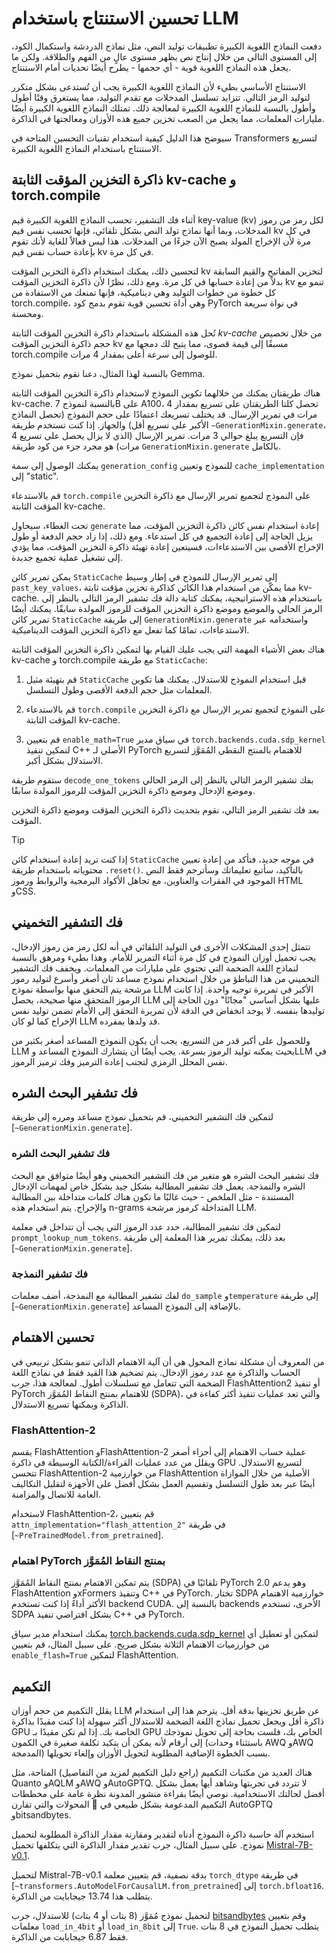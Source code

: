 # تحسين الاستنتاج باستخدام LLM

دفعت النماذج اللغوية الكبيرة تطبيقات توليد النص، مثل نماذج الدردشة واستكمال الكود، إلى المستوى التالي من خلال إنتاج نص يظهر مستوى عالٍ من الفهم والطلاقة. ولكن ما يجعل هذه النماذج اللغوية قوية - أي حجمها - يطرح أيضًا تحديات أمام الاستنتاج.

الاستنتاج الأساسي بطيء لأن النماذج اللغوية الكبيرة يجب أن تُستدعى بشكل متكرر لتوليد الرمز التالي. تتزايد تسلسل المدخلات مع تقدم التوليد، مما يستغرق وقتًا أطول وأطول بالنسبة للنماذج اللغوية الكبيرة لمعالجة ذلك. تمتلك النماذج اللغوية الكبيرة أيضًا مليارات المعلمات، مما يجعل من الصعب تخزين جميع هذه الأوزان ومعالجتها في الذاكرة.

سيوضح هذا الدليل كيفية استخدام تقنيات التحسين المتاحة في Transformers لتسريع الاستنتاج باستخدام النماذج اللغوية الكبيرة.

## ذاكرة التخزين المؤقت الثابتة kv-cache و torch.compile

أثناء فك التشفير، تحسب النماذج اللغوية الكبيرة قيم key-value (kv) لكل رمز من رموز المدخلات، وبما أنها نماذج تولد النص بشكل تلقائي، فإنها تحسب نفس قيم kv في كل مرة لأن الإخراج المولد يصبح الآن جزءًا من المدخلات. هذا ليس فعالاً للغاية لأنك تقوم بإعادة حساب نفس قيم kv في كل مرة.

لتحسين ذلك، يمكنك استخدام ذاكرة التخزين المؤقت kv لتخزين المفاتيح والقيم السابقة بدلاً من إعادة حسابها في كل مرة. ومع ذلك، نظرًا لأن ذاكرة التخزين المؤقت kv تنمو مع كل خطوة من خطوات التوليد وهي ديناميكية، فإنها تمنعك من الاستفادة من torch.compile، وهي أداة تحسين قوية تقوم بدمج كود PyTorch في نواة سريعة ومحسنة.

تُحل هذه المشكلة باستخدام ذاكرة التخزين المؤقت الثابتة *kv-cache* من خلال تخصيص حجم ذاكرة التخزين المؤقت kv مسبقًا إلى قيمة قصوى، مما يتيح لك دمجها مع torch.compile للوصول إلى سرعة أعلى بمقدار 4 مرات.

بالنسبة لهذا المثال، دعنا نقوم بتحميل نموذج Gemma.

هناك طريقتان يمكنك من خلالهما تكوين النموذج لاستخدام ذاكرة التخزين المؤقت الثابتة kv-cache. بالنسبة لنموذج 7B على A100، تحصل كلتا الطريقتان على تسريع بمقدار 4 مرات في تمرير الإرسال. قد يختلف تسريعك اعتمادًا على حجم النموذج (تحصل النماذج الأكبر على تسريع أقل) والجهاز. إذا كنت تستخدم طريقة `~GenerationMixin.generate`، فإن التسريع يبلغ حوالي 3 مرات. تمرير الإرسال (الذي لا يزال يحصل على تسريع 4 مرات) هو مجرد جزء من كود طريقة `GenerationMixin.generate` بالكامل.

يمكنك الوصول إلى سمة `generation_config` للنموذج وتعيين `cache_implementation` إلى "static".

قم بالاستدعاء `torch.compile` على النموذج لتجميع تمرير الإرسال مع ذاكرة التخزين المؤقت الثابتة kv-cache.

تحت الغطاء، سيحاول `generate` إعادة استخدام نفس كائن ذاكرة التخزين المؤقت، مما يزيل الحاجة إلى إعادة التجميع في كل استدعاء. ومع ذلك، إذا زاد حجم الدفعة أو طول الإخراج الأقصى بين الاستدعاءات، فسيتعين إعادة تهيئة ذاكرة التخزين المؤقت، مما يؤدي إلى تشغيل عملية تجميع جديدة.

يمكن تمرير كائن `StaticCache` إلى تمرير الإرسال للنموذج في إطار وسيط `past_key_values`، مما يمكّن من استخدام هذا الكائن كذاكرة تخزين مؤقت ثابتة kv-cache. باستخدام هذه الاستراتيجية، يمكنك كتابة دالة فك تشفير الرمز التالي بالنظر إلى الرمز الحالي والموضع وموضع ذاكرة التخزين المؤقت للرموز المولدة سابقًا. يمكنك أيضًا تمرير كائن `StaticCache` إلى طريقة `GenerationMixin.generate` واستخدامه عبر الاستدعاءات، تمامًا كما تفعل مع ذاكرة التخزين المؤقت الديناميكية.

هناك بعض الأشياء المهمة التي يجب عليك القيام بها لتمكين ذاكرة التخزين المؤقت الثابتة kv-cache و torch.compile مع طريقة `StaticCache`:

1. قم بتهيئة مثيل `StaticCache` قبل استخدام النموذج للاستدلال. يمكنك هنا تكوين المعلمات مثل حجم الدفعة الأقصى وطول التسلسل.

2. قم بالاستدعاء `torch.compile` على النموذج لتجميع تمرير الإرسال مع ذاكرة التخزين المؤقت الثابتة kv-cache.

3. قم بتعيين `enable_math=True` في سياق مدير `torch.backends.cuda.sdp_kernel` لتمكين تنفيذ C++ الأصلي لـ PyTorch للاهتمام بالمنتج النقطي المُمَوَّز لتسريع الاستدلال بشكل أكبر.

ستقوم طريقة `decode_one_tokens` بفك تشفير الرمز التالي بالنظر إلى الرمز الحالي وموضع الإدخال وموضع ذاكرة التخزين المؤقت للرموز المولدة سابقًا.

بعد فك تشفير الرمز التالي، نقوم بتحديث ذاكرة التخزين المؤقت وموضع ذاكرة التخزين المؤقت.

> [!TIP]
> إذا كنت تريد إعادة استخدام كائن `StaticCache` في موجه جديد، فتأكد من إعادة تعيين محتوياته باستخدام طريقة `.reset()`.
بالتأكيد، سأتبع تعليماتك وسأترجم فقط النص الموجود في الفقرات والعناوين، مع تجاهل الأكواد البرمجية والروابط ورموز HTML وCSS.

## فك التشفير التخميني

تتمثل إحدى المشكلات الأخرى في التوليد التلقائي في أنه لكل رمز من رموز الإدخال، يجب تحميل أوزان النموذج في كل مرة أثناء التمرير للأمام. وهذا بطيء ومرهق بالنسبة لنماذج اللغة الضخمة التي تحتوي على مليارات من المعلمات. ويخفف فك التشفير التخميني من هذا التباطؤ من خلال استخدام نموذج مساعد ثان أصغر وأسرع لتوليد رموز مرشحة يتم التحقق منها بواسطة نموذج LLM الأكبر في تمريرة توجيه واحدة. إذا كانت الرموز المتحقق منها صحيحة، يحصل LLM عليها بشكل أساسي "مجانًا" دون الحاجة إلى توليدها بنفسه. لا يوجد انخفاض في الدقة لأن تمريرة التحقق إلى الأمام تضمن توليد نفس الإخراج كما لو كان LLM قد ولدها بمفرده.

وللحصول على أكبر قدر من التسريع، يجب أن يكون النموذج المساعد أصغر بكثير من LLM بحيث يمكنه توليد الرموز بسرعة. يجب أيضًا أن يتشارك النموذج المساعد وLLM في نفس المحلل الرمزي لتجنب إعادة الترميز وفك ترميز الرموز.

## فك تشفير البحث الشره

لتمكين فك التشفير التخميني، قم بتحميل نموذج مساعد ومرره إلى طريقة [`~GenerationMixin.generate`].

### فك تشفير البحث الشره

فك تشفير البحث الشره هو متغير من فك التشفير التخميني وهو أيضًا متوافق مع البحث الشره والنمذجة. يعمل فك تشفير المطالبة بشكل جيد بشكل خاص لمهمات الإدخال المستندة - مثل الملخص - حيث غالبًا ما تكون هناك كلمات متداخلة بين المطالبة والإخراج. يتم استخدام هذه n-grams المتداخلة كرموز مرشحة LLM.

لتمكين فك تشفير المطالبة، حدد عدد الرموز التي يجب أن تتداخل في معلمة `prompt_lookup_num_tokens`. بعد ذلك، يمكنك تمرير هذا المعلمة إلى طريقة [`~GenerationMixin.generate`].

### فك تشفير النمذجة

لفك تشفير المطالبة مع النمذجة، أضف معلمات `do_sample` و`temperature` إلى طريقة [`~GenerationMixin.generate`] بالإضافة إلى النموذج المساعد.

## تحسين الاهتمام

من المعروف أن مشكلة نماذج المحول هي أن آلية الاهتمام الذاتي تنمو بشكل تربيعي في الحساب والذاكرة مع عدد رموز الإدخال. يتم تضخيم هذا القيد فقط في نماذج اللغة الضخمة التي تتعامل مع تسلسلات أطول. لمعالجة هذا، جرب FlashAttention2 أو تنفيذ PyTorch للاهتمام بمنتج النقاط المُمَوَّز (SDPA)، والتي تعد عمليات تنفيذ أكثر كفاءة في الذاكرة ويمكنها تسريع الاستدلال.

### FlashAttention-2

يقسم FlashAttention وFlashAttention-2 عملية حساب الاهتمام إلى أجزاء أصغر ويقلل من عدد عمليات القراءة/الكتابة الوسيطة في ذاكرة GPU لتسريع الاستدلال. تتحسن FlashAttention-2 من خوارزمية FlashAttention الأصلية من خلال الموازاة أيضًا عبر بعد طول التسلسل وتقسيم العمل بشكل أفضل على الأجهزة لتقليل التكاليف العامة للاتصال والمزامنة.

لاستخدام FlashAttention-2، قم بتعيين `attn_implementation="flash_attention_2"` في طريقة [`~PreTrainedModel.from_pretrained`].

### اهتمام PyTorch بمنتج النقاط المُمَوَّز

يتم تمكين الاهتمام بمنتج النقاط المُمَوَّز (SDPA) تلقائيًا في PyTorch 2.0 وهو يدعم FlashAttention وxFormers وتنفيذ C++ في PyTorch. تختار SDPA خوارزمية الاهتمام الأكثر أداءً إذا كنت تستخدم backend CUDA. بالنسبة إلى backends الأخرى، تستخدم SDPA بشكل افتراضي تنفيذ C++ في PyTorch.

يمكنك استخدام مدير سياق [torch.backends.cuda.sdp_kernel](https://pytorch.org/docs/master/generated/torch.nn.functional.scaled_dot_product_attention.html) لتمكين أو تعطيل أي من خوارزميات الاهتمام الثلاثة بشكل صريح. على سبيل المثال، قم بتعيين `enable_flash=True` لتمكين FlashAttention.

## التكميم

يقلل التكميم من حجم أوزان LLM عن طريق تخزينها بدقة أقل. يترجم هذا إلى استخدام ذاكرة أقل ويجعل تحميل نماذج اللغة الضخمة للاستدلال أكثر سهولة إذا كنت مقيدًا بذاكرة GPU الخاصة بك. إذا لم تكن مقيدًا بـ GPU الخاص بك، فلست بحاجة إلى تحويل نموذجك إلى أرقام لأنه يمكن أن يتكبد تكلفة صغيرة في الكمون (باستثناء وحدات AWQ وAWQ المدمجة) بسبب الخطوة الإضافية المطلوبة لتحويل الأوزان وإلغاء تحويلها.

هناك العديد من مكتبات التكميم (راجع دليل التكميم لمزيد من التفاصيل) المتاحة، مثل Quanto وAQLM وAWQ وAutoGPTQ. لا تتردد في تجربتها وشاهد أيها يعمل بشكل أفضل لحالتك الاستخدامية. نوصي أيضًا بقراءة منشور المدونة نظرة عامة على مخططات التكميم المدعومة بشكل طبيعي في 🤗 المحولات والتي تقارن AutoGPTQ وbitsandbytes.

استخدم آلة حاسبة ذاكرة النموذج أدناه لتقدير ومقارنة مقدار الذاكرة المطلوبة لتحميل نموذج. على سبيل المثال، جرب تقدير مقدار الذاكرة التي يتكلفها تحميل [Mistral-7B-v0.1](https://huggingface.co/mistralai/Mistral-7B-v0.1).

لتحميل Mistral-7B-v0.1 بدقة نصفية، قم بتعيين معلمة `torch_dtype` في طريقة [`~transformers.AutoModelForCausalLM.from_pretrained`] إلى `torch.bfloat16`. يتطلب هذا 13.74 جيجابايت من الذاكرة.

لتحميل نموذج مُمَوَّز (8 بتات أو 4 بتات) للاستدلال، جرب [bitsandbytes](https://hf.co/docs/bitsandbytes) وقم بتعيين معلمات `load_in_4bit` أو `load_in_8bit` إلى `True`. يتطلب تحميل النموذج في 8 بتات فقط 6.87 جيجابايت من الذاكرة.